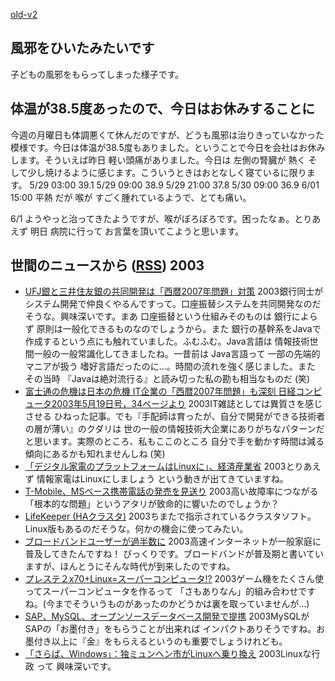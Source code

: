 [old-v2](ig030528-orig.html)

## 風邪をひいたみたいです

子どもの風邪をもらってしまった様子です。


## 体温が38.5度あったので、今日はお休みすることに

今週の月曜日も体調悪くて休んだのですが、どうも風邪は治りきっていなかった模様です。今日は体温が38.5度もありました。ということで今日を会社はお休みします。そういえば昨日 軽い頭痛がありました。今日は 左側の腎臓が 熱く そして少し焼けるように感じます。こういうときはおとなしく寝ているに限ります。
5/29 03:00 39.1
5/29 09:00 38.9
5/29 21:00 37.8
5/30 09:00 36.9
6/01 15:00 平熱 だが 喉が すごく腫れているようで、とても痛い。

6/1 ようやっと治ってきたようですが、喉がぼろぼろです。困ったなぁ。とりあえず 明日 病院に行って お言葉を頂いてこようと思います。

## 世間のニュースから ([RSS](ig030528-news.xml)) 2003


* [UFJ銀と三井住友銀の共同開発は「西暦2007年問題」対策](http://biz-inno.nikkeibp.co.jp/conduct/article20030520.shtml)  2003銀行同士がシステム開発で仲良くやるんですって。口座振替システムを共同開発なのだそうな。興味深いです。まあ 口座振替という仕組みそのものは 銀行によらず 原則は一般化できるものなのでしょうから。また 銀行の基幹系をJavaで作成するという点にも触れていました。ふむふむ。Java言語は 情報技術世間一般の一般常識化してきましたね。一昔前は Java言語って 一部の先端的マニアが扱う 嗜好言語だったのに…。時間の流れを強く感じました。また その当時 『Javaは絶対流行る』と読み切った私の勘も相当なものだ (笑)
* [富士通の危機は日本の危機 IT企業の「西暦2007年問題」も深刻 日経コンピュータ2003年5月19日号，34ページより](http://itpro.nikkeibp.co.jp/free/NC/yajima/20030515/1/)  2003IT雑誌としては異質さを感じさせる ひねった記事。でも『手配師は育ったが、自分で開発ができる技術者の層が薄い』のクダリは 世の一般の情報技術大企業にありがちなパターンだと思います。実際のところ、私もここのところ 自分で手を動かす時間は減る傾向にあるかも知れませんしね (笑)
* [「デジタル家電のプラットフォームはLinuxに」、経済産業省](http://biztech.nikkeibp.co.jp/wcs/leaf/CID/onair/biztech/elec/248481)  2003とりあえず 情報家電はLinuxにしましょう という動きが出てきていますね。
* [T-Mobile、MSベース携帯電話の発売を見送り](http://www.zdnet.co.jp/news/0305/16/xert_tmobile.html)  2003高い故障率につながる「根本的な問題」というアタリが致命的に響いたのでしょうか？
* [LifeKeeper (HAクラスタ)](http://www.10art-ni.co.jp/product/lifekeeper/)  2003ちまたで指示されているクラスタソフト。Linux版もあるのだそうな。何かの機会に使ってみたい。
* [ブロードバンドユーザーが過半数に](http://www.zdnet.co.jp/news/0305/26/njbt_06.html)  2003高速インターネットが一般家庭に普及してきたんですね！ びっくりです。ブロードバンドが普及期と書いていますが、ほんとうにそんな時代が到来したのですね。
* [プレステ２x70+Linux=スーパーコンピュータ!?](http://japan.cnet.com/news/media/story/0,2000047715,20054731,00.htm)  2003ゲーム機をたくさん使ってスーパーコンピュータを作るって 「さもありなん」的組み合わせですね。(今までそういうものがあったのかどうかは裏を取っていませんが…)
* [SAP、MySQL、オープンソースデータベース開発で提携](http://japan.cnet.com/svc/rss?id=1261.47623.54730)  2003MySQLがSAPの「お墨付き」をもらうことが出来れば インパクトありそうですね。お墨付き以上に『金』をもらえるというのも重要でしょうけれども。
* [「さらば、Windows」：独ミュンヘン市がLinuxへ乗り換え](http://japan.cnet.com/news/ent/story/0,2000047623,20054741,00.htm)  2003Linuxな行政 って 興味深いです。